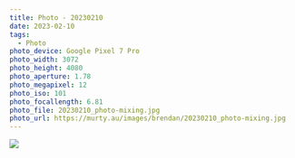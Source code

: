 ---title: Photo - 20230210date: 2023-02-10tags:   - Photophoto_device: Google Pixel 7 Pro
photo_width: 3072
photo_height: 4080
photo_aperture: 1.78
photo_megapixel: 12
photo_iso: 101
photo_focallength: 6.81
photo_file: 20230210_photo-mixing.jpgphoto_url: https://murty.au/images/brendan/20230210_photo-mixing.jpg---![](/images/brendan/20230210_photo-mixing.jpg)